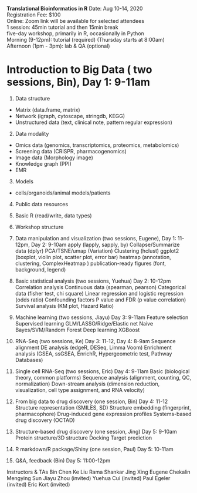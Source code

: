 **Translational Bioinformatics in R** 
Date: Aug 10-14, 2020  
Registration Fee: $100  
Online: Zoom link will be available for selected attendees  
1 session: 45min tutorial and then 15min break  
five-day workshop, primarily in R, occasionally in Python  
Morning (9-12pm): tutorial (required) (Thursday starts at 8:00am)  
Afternoon (1pm - 3pm): lab & QA (optional)  

# Introduction to Big Data ( two sessions, Bin), Day 1: 9-11am  
1. Data structure  
+ Matrix (data.frame, matrix)  
+ Network (igraph, cytoscape, stringdb, KEGG)  
+ Unstructured data (text, clinical note, pattern regular expression)  
2. Data modality  
+ Omics data (genomics, transcriptomics, proteomics, metabolomics)  
+ Screening data (CRISPR, pharmacogenomics)  
+ Image data (Morphology image)  
+ Knowledge graph (PPI)  
+ EMR 
3. Models
+ cells/organoids/animal models/patients  
4. Public data resources  
5. Basic R (read/write, data types)  
6. Workshop structure  

2. Data manipulation and visualization (two sessions, Eugene), Day 1: 11-12pm, Day 2: 9-10am
apply (lapply, sapply, by) 
Collapse/Summarize data (dplyr)
PCA/TSNE/umap (Variation)
Clustering (hclust)
ggplot2 (boxplot, violin plot, scatter plot, error bar)
heatmap (annotation, clustering, ComplexHeatmap )
publication-ready figures (font, background, legend)

3. Basic statistical analysis (two sessions, Yuehua) Day 2: 10-12pm
Correlation analysis
Continuous data (spearman, pearson)
Categorical data (fisher test, chi square)
Linear regression and logistic regression (odds ratio)
Confounding factors
P value and FDR (p value correlation)
Survival analysis (KM plot, Hazard Ratio)

4. Machine learning (two sessions, Jiayu) Day 3: 9-11am
Feature selection
Supervised learning
GLM/LASSO/Ridge/Elastic net
Naive Bayes/SVM/Random Forest
Deep learning
XGBoost

5. RNA-Seq (two sessions, Ke) Day 3: 11-12, Day 4: 8-9am
Sequence alignment 
DE analysis (edgeR, DESeq, Limma Voom)
Enrichment analysis (GSEA, ssGSEA, EnrichR, Hypergeometric test, Pathway Databases)

6. Single cell RNA-Seq (two sessions, Eric) Day 4:  9-11am
Basic (biological theory, common platforms)
Sequence analysis (alignment, counting, QC, normalization)
Down-stream analysis (dimension reduction, visualization, cell type assignment, and RNA velocity)

7. From big data to drug discovery (one session, Bin) Day 4: 11-12
Structure representation (SMILES, SD)
Structure embedding (fingerprint, pharmacophore)
Drug-induced gene expression profiles
Systems-based drug discovery (OCTAD)

8. Structure-based drug discovery (one session, Jing) Day 5: 9-10am
Protein structure/3D structure
Docking
Target prediction

9. R markdown/R package/Shiny (one session, Paul) Day 5: 10-11am

10. Q&A, feedback (Bin) Day 5: 11:00-12pm


Instructors & TAs
Bin Chen 
Ke Liu
Rama Shankar
Jing Xing
Eugene Chekalin
Mengying Sun
Jiayu Zhou (invited)
Yuehua Cui (invited)
Paul Egeler (invited)
Eric Kort (invited)

